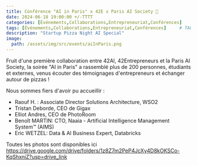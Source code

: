 ```yaml
---
title: Conférence "AI in Paris" x 42E x Paris AI Society 🍕
date: 2024-06-18 19:00:00 +/-TTTT
categories: [Événements,Collaborations,Entrepreneuriat,Conférences]
tags: [Événements,Collaborations,Entrepreneuriat,Conférences]     # TAG names should always be lowercase
description: "Startup Pizza Night AI Special"
image:
  path: /assets/img/src/events/aiInParis.png
---
```


Fruit d'une première collaboration entre 42AI, 42Entrepreneurs et la Paris AI Society, la soirée "AI in Paris" a rassemblé plus de 200 personnes, étudiants et externes, venus écouter des témoignages d'entrepreneurs et échanger autour de pizzas ! 

Nous sommes fiers d'avoir pu accueillir : 
- Raouf H. : Associate Director Solutions Architecture, WSO2
- Tristan Deborde, CEO de Gigax
- Elliot Andres, CEO de PhotoRoom
- Benoît MARTIN: CTO, Naaia - Artificial Intelligence Management System™ (AIMS)
- Eric WETZEL: Data & AI Business Expert, Databricks

Toutes les photos sont disponibles ici https://drive.google.com/drive/folders/1z8Z7m2PeP4JcXy4D8kOKSCo-KqShxniZ?usp=drive_link